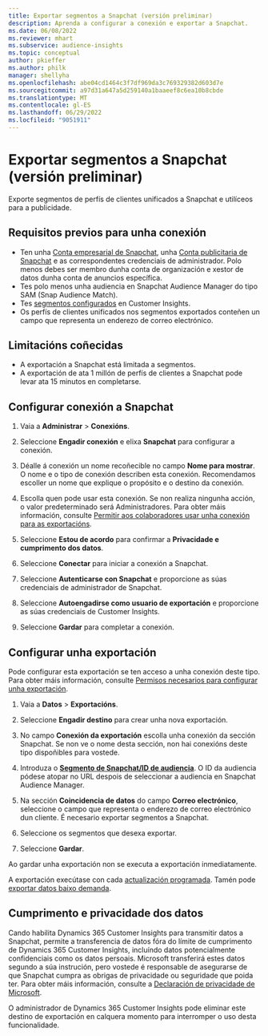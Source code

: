 ```yaml
---
title: Exportar segmentos a Snapchat (versión preliminar)
description: Aprenda a configurar a conexión e exportar a Snapchat.
ms.date: 06/08/2022
ms.reviewer: mhart
ms.subservice: audience-insights
ms.topic: conceptual
author: pkieffer
ms.author: philk
manager: shellyha
ms.openlocfilehash: abe04cd1464c3f7df969da3c769329382d603d7e
ms.sourcegitcommit: a97d31a647a5d259140a1baaeef8c6ea10b8cbde
ms.translationtype: MT
ms.contentlocale: gl-ES
ms.lasthandoff: 06/29/2022
ms.locfileid: "9051911"
---
```

# <a name="export-segments-to-snapchat-preview"></a>Exportar segmentos a Snapchat (versión preliminar)

Exporte segmentos de perfís de clientes unificados a Snapchat e utilíceos para a publicidade. 

## <a name="prerequisites-for-a-connection"></a>Requisitos previos para unha conexión

-   Ten unha [Conta empresarial de Snapchat](https://business.snapchat.com/), unha [Conta publicitaria de Snapchat](https://ads.snapchat.com/) e as correspondentes credenciais de administrador. Polo menos debes ser membro dunha conta de organización e xestor de datos dunha conta de anuncios específica. 
-   Tes polo menos unha audiencia en Snapchat Audience Manager do tipo SAM (Snap Audience Match). 
-   Tes [segmentos configurados](segments.md) en Customer Insights.
-   Os perfís de clientes unificados nos segmentos exportados conteñen un campo que representa un enderezo de correo electrónico.

## <a name="known-limitations"></a>Limitacións coñecidas

- A exportación a Snapchat está limitada a segmentos.
- A exportación de ata 1 millón de perfís de clientes a Snapchat pode levar ata 15 minutos en completarse. 

## <a name="set-up-connection-to-snapchat"></a>Configurar conexión a Snapchat

1. Vaia a **Administrar** > **Conexións**.

1. Seleccione **Engadir conexión** e elixa **Snapchat** para configurar a conexión.

1. Déalle á conexión un nome recoñecible no campo **Nome para mostrar**. O nome e o tipo de conexión describen esta conexión. Recomendamos escoller un nome que explique o propósito e o destino da conexión.

1. Escolla quen pode usar esta conexión. Se non realiza ningunha acción, o valor predeterminado será Administradores. Para obter máis información, consulte [Permitir aos colaboradores usar unha conexión para as exportacións](connections.md#allow-contributors-to-use-a-connection-for-exports).

1. Seleccione **Estou de acordo** para confirmar a **Privacidade e cumprimento dos datos**.

1. Seleccione **Conectar** para iniciar a conexión a Snapchat.

1. Seleccione **Autenticarse con Snapchat** e proporcione as súas credenciais de administrador de Snapchat. 

1. Seleccione **Autoengadirse como usuario de exportación** e proporcione as súas credenciais de Customer Insights.

1. Seleccione **Gardar** para completar a conexión.

## <a name="configure-an-export"></a>Configurar unha exportación

Pode configurar esta exportación se ten acceso a unha conexión deste tipo. Para obter máis información, consulte [Permisos necesarios para configurar unha exportación](export-destinations.md#set-up-a-new-export).

1. Vaia a **Datos** > **Exportacións**.

1. Seleccione **Engadir destino** para crear unha nova exportación.

1. No campo **Conexión da exportación** escolla unha conexión da sección Snapchat. Se non ve o nome desta sección, non hai conexións deste tipo dispoñibles para vostede.

1. Introduza o [**Segmento de Snapchat/ID de audiencia**](https://businesshelp.snapchat.com/s/article/custom-audiences). O ID da audiencia pódese atopar no URL despois de seleccionar a audiencia en Snapchat Audience Manager. 

1. Na sección **Coincidencia de datos** do campo **Correo electrónico**, seleccione o campo que representa o enderezo de correo electrónico dun cliente. É necesario exportar segmentos a Snapchat.

1. Seleccione os segmentos que desexa exportar. 

1. Seleccione **Gardar**.

Ao gardar unha exportación non se executa a exportación inmediatamente.

A exportación execútase con cada [actualización programada](system.md#schedule-tab). Tamén pode [exportar datos baixo demanda](export-destinations.md#run-exports-on-demand). 


## <a name="data-privacy-and-compliance"></a>Cumprimento e privacidade dos datos

Cando habilita Dynamics 365 Customer Insights para transmitir datos a Snapchat, permite a transferencia de datos fóra do límite de cumprimento de Dynamics 365 Customer Insights, incluíndo datos potencialmente confidenciais como os datos persoais. Microsoft transferirá estes datos segundo a súa instrución, pero vostede é responsable de asegurarse de que Snapchat cumpra as obrigas de privacidade ou seguridade que poida ter. Para obter máis información, consulte a [Declaración de privacidade de Microsoft](https://go.microsoft.com/fwlink/?linkid=396732).

O administrador de Dynamics 365 Customer Insights pode eliminar este destino de exportación en calquera momento para interromper o uso desta funcionalidade.
